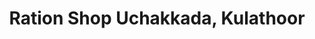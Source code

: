 ---
title: "Ration Shop Uchakkada, Kulathoor"
url: /trivandrum/ration-shop-uchakkada-kulathoor/
shop: convenience
---